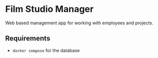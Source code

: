 # Film Studio Manager

Web based management app for working with employees and projects.

## Requirements

- `docker compose` for the database